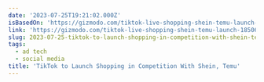 ```yaml
---
date: '2023-07-25T19:21:02.000Z'
isBasedOn: 'https://gizmodo.com/tiktok-live-shopping-shein-temu-launch-1850673767'
link: 'https://gizmodo.com/tiktok-live-shopping-shein-temu-launch-1850673767'
slug: 2023-07-25-tiktok-to-launch-shopping-in-competition-with-shein-temu
tags:
  - ad tech
  - social media
title: 'TikTok to Launch Shopping in Competition With Shein, Temu'
---
```


